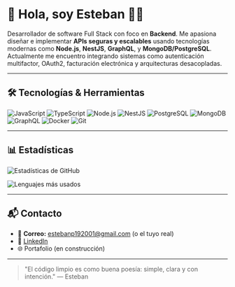 # 👋 Hola, soy Esteban 👨‍💻

Desarrollador de software Full Stack con foco en **Backend**. Me apasiona diseñar e implementar **APIs seguras y escalables** usando tecnologías modernas como **Node.js**, **NestJS**, **GraphQL**, y **MongoDB/PostgreSQL**. Actualmente me encuentro integrando sistemas como autenticación multifactor, OAuth2, facturación electrónica y arquitecturas desacopladas.

---

## 🛠️ Tecnologías & Herramientas

![JavaScript](https://img.shields.io/badge/-JavaScript-F7DF1E?style=flat-square&logo=javascript&logoColor=000)
![TypeScript](https://img.shields.io/badge/-TypeScript-3178C6?style=flat-square&logo=typescript&logoColor=fff)
![Node.js](https://img.shields.io/badge/-Node.js-339933?style=flat-square&logo=node.js&logoColor=fff)
![NestJS](https://img.shields.io/badge/-NestJS-E0234E?style=flat-square&logo=nestjs&logoColor=fff)
![PostgreSQL](https://img.shields.io/badge/-PostgreSQL-336791?style=flat-square&logo=postgresql&logoColor=fff)
![MongoDB](https://img.shields.io/badge/-MongoDB-47A248?style=flat-square&logo=mongodb&logoColor=fff)
![GraphQL](https://img.shields.io/badge/-GraphQL-E10098?style=flat-square&logo=graphql&logoColor=fff)
![Docker](https://img.shields.io/badge/-Docker-2496ED?style=flat-square&logo=docker&logoColor=fff)
![Git](https://img.shields.io/badge/-Git-F05032?style=flat-square&logo=git&logoColor=fff)

---

## 📊 Estadísticas

![Estadísticas de GitHub](https://github-readme-stats.vercel.app/api?username=EstP19&show_icons=true&theme=tokyonight&hide_title=true)

![Lenguajes más usados](https://github-readme-stats.vercel.app/api/top-langs/?username=EstP19&layout=compact&theme=tokyonight)

---

## 📬 Contacto

- 📧 **Correo:** estebanp192001@gmail.com (o el tuyo real)
- 💼 [LinkedIn](https://www.linkedin.com/in/esteb2001/)
- 🌐 Portafolio (en construcción)

---

> "El código limpio es como buena poesía: simple, clara y con intención." — Esteban
